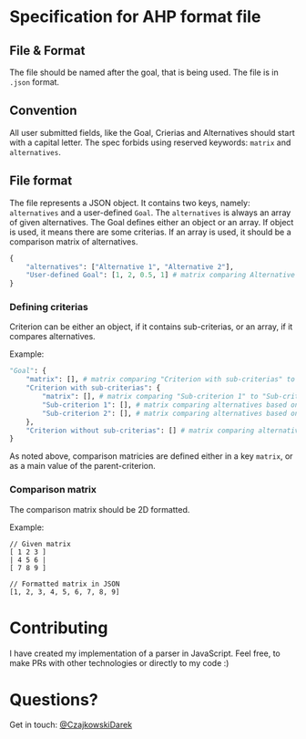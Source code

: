 # Specification for AHP format file
## File & Format
The file should be named after the goal, that is being used. The file is in `.json` format.

## Convention
All user submitted fields, like the Goal, Crierias and Alternatives should start with a capital letter.
The spec forbids using reserved keywords: `matrix` and `alternatives`.

## File format
The file represents a JSON object. It contains two keys, namely: `alternatives` and a user-defined `Goal`.
The `alternatives` is always an array of given alternatives.
The Goal defines either an object or an array. If object is used, it means there are some criterias. If an array is used, it should be a comparison matrix of alternatives.

```python
{
    "alternatives": ["Alternative 1", "Alternative 2"],
    "User-defined Goal": [1, 2, 0.5, 1] # matrix comparing Alternative 1 to Alternative 2 without any citerias
}
```

### Defining criterias
Criterion can be either an object, if it contains sub-criterias, or an array, if it compares alternatives.

Example:
```python
"Goal": {
    "matrix": [], # matrix comparing "Criterion with sub-criterias" to "Criterion without sub-criterias"
    "Criterion with sub-criterias": {
        "matrix": [], # matrix comparing "Sub-criterion 1" to "Sub-criterion 2"
        "Sub-criterion 1": [], # matrix comparing alternatives based on "Sub-criterion 1"
        "Sub-criterion 2": [], # matrix comparing alternatives based on "Sub-criterion 1"
    },
    "Criterion without sub-criterias": [] # matrix comparing alternatives based on "Criterion without sub-criterias"
}
```

As noted above, comparison matricies are defined either in a key `matrix`, or as a main value of the parent-criterion.

### Comparison matrix
The comparison matrix should be 2D formatted.

Example:
```
// Given matrix
[ 1 2 3 ]
| 4 5 6 |
[ 7 8 9 ]

// Formatted matrix in JSON
[1, 2, 3, 4, 5, 6, 7, 8, 9]
```

# Contributing
I have created my implementation of a parser in JavaScript. Feel free, to make PRs with other technologies or directly to my code :)

# Questions?
Get in touch: [@CzajkowskiDarek](https://twitter.com/CzajkowskiDarek)
